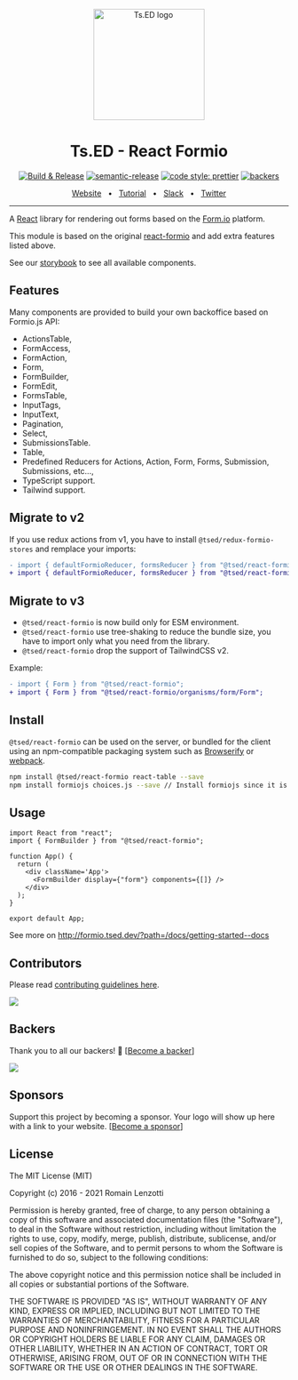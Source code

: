 <p style="text-align: center" align="center">
 <a href="https://tsed.dev" target="_blank"><img src="https://tsed.dev/tsed-og.png" width="200" alt="Ts.ED logo"/></a>
</p>

<div align="center">

   <h1>Ts.ED - React Formio</h1>

[![Build & Release](https://github.com/tsedio/tsed-formio/actions/workflows/build.yml/badge.svg)](https://github.com/tsedio/tsed-formio/actions/workflows/build.yml)
[![semantic-release](https://img.shields.io/badge/%20%20%F0%9F%93%A6%F0%9F%9A%80-semantic--release-e10079.svg)](https://github.com/semantic-release/semantic-release)
[![code style: prettier](https://img.shields.io/badge/code_style-prettier-ff69b4.svg?style=flat-square)](https://github.com/prettier/prettier)
[![backers](https://opencollective.com/tsed/tiers/badge.svg)](https://opencollective.com/tsed)

</div>

<div align="center">
  <a href="https://tsed.dev/">Website</a>
  <span>&nbsp;&nbsp;•&nbsp;&nbsp;</span>
  <a href="https://tsed.dev/tutorials/prisma.html">Tutorial</a>
  <span>&nbsp;&nbsp;•&nbsp;&nbsp;</span>
  <a href="https://slack.tsed.dev">Slack</a>
  <span>&nbsp;&nbsp;•&nbsp;&nbsp;</span>
  <a href="https://twitter.com/TsED_io">Twitter</a>
</div>

<hr />

A [React](http://facebook.github.io/react/) library for rendering out forms based on the [Form.io](https://www.form.io)
platform.

This module is based on the original [react-formio](https://github.com/formio/react-formio) and add extra features
listed above.

See our [storybook](https://formio.tsed.dev/?path=/docs/getting-started--docs) to see all available components.

## Features

Many components are provided to build your own backoffice based on Formio.js API:

- ActionsTable,
- FormAccess,
- FormAction,
- Form,
- FormBuilder,
- FormEdit,
- FormsTable,
- InputTags,
- InputText,
- Pagination,
- Select,
- SubmissionsTable.
- Table,
- Predefined Reducers for Actions, Action, Form, Forms, Submission, Submissions, etc...,
- TypeScript support.
- Tailwind support.

## Migrate to v2

If you use redux actions from v1, you have to install `@tsed/redux-formio-stores` and remplace your imports:

```diff
- import { defaultFormioReducer, formsReducer } from "@tsed/react-formio";
+ import { defaultFormioReducer, formsReducer } from "@tsed/react-formio-stores";
```

## Migrate to v3

- `@tsed/react-formio` is now build only for ESM environment.
- `@tsed/react-formio` use tree-shaking to reduce the bundle size, you have to import only what you need from the library.
- `@tsed/react-formio` drop the support of TailwindCSS v2.

Example:

```diff
- import { Form } from "@tsed/react-formio";
+ import { Form } from "@tsed/react-formio/organisms/form/Form";
```

## Install

`@tsed/react-formio` can be used on the server, or bundled for the client using an
npm-compatible packaging system such as [Browserify](http://browserify.org/) or
[webpack](http://webpack.github.io/).

```bash
npm install @tsed/react-formio react-table --save
npm install formiojs choices.js --save // Install formiojs since it is a peerDependency
```

## Usage

```tsx
import React from "react";
import { FormBuilder } from "@tsed/react-formio";

function App() {
  return (
    <div className='App'>
      <FormBuilder display={"form"} components={[]} />
    </div>
  );
}

export default App;
```

See more on http://formio.tsed.dev/?path=/docs/getting-started--docs

## Contributors

Please read [contributing guidelines here](./CONTRIBUTING.md).

<a href="https://github.com/TypedProject/tsed/graphs/contributors"><img src="https://opencollective.com/tsed/contributors.svg?width=890" /></a>

## Backers

Thank you to all our backers! 🙏 [[Become a backer](https://opencollective.com/tsed#backer)]

<a href="https://opencollective.com/tsed#backers" target="_blank"><img src="https://opencollective.com/tsed/tiers/backer.svg?width=890"></a>

## Sponsors

Support this project by becoming a sponsor. Your logo will show up here with a link to your
website. [[Become a sponsor](https://opencollective.com/tsed#sponsor)]

## License

The MIT License (MIT)

Copyright (c) 2016 - 2021 Romain Lenzotti

Permission is hereby granted, free of charge, to any person obtaining a copy of this software and associated
documentation files (the "Software"), to deal in the Software without restriction, including without limitation the
rights to use, copy, modify, merge, publish, distribute, sublicense, and/or sell copies of the Software, and to permit
persons to whom the Software is furnished to do so, subject to the following conditions:

The above copyright notice and this permission notice shall be included in all copies or substantial portions of the
Software.

THE SOFTWARE IS PROVIDED "AS IS", WITHOUT WARRANTY OF ANY KIND, EXPRESS OR IMPLIED, INCLUDING BUT NOT LIMITED TO THE
WARRANTIES OF MERCHANTABILITY, FITNESS FOR A PARTICULAR PURPOSE AND NONINFRINGEMENT. IN NO EVENT SHALL THE AUTHORS OR
COPYRIGHT HOLDERS BE LIABLE FOR ANY CLAIM, DAMAGES OR OTHER LIABILITY, WHETHER IN AN ACTION OF CONTRACT, TORT OR
OTHERWISE, ARISING FROM, OUT OF OR IN CONNECTION WITH THE SOFTWARE OR THE USE OR OTHER DEALINGS IN THE SOFTWARE.
